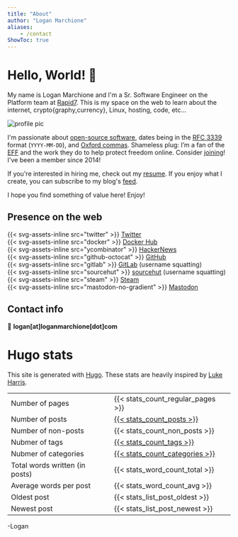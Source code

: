 ```yaml
---
title: "About"
author: "Logan Marchione"
aliases:
    - /contact
ShowToc: true
---
```


# Hello, World! 👋

My name is Logan Marchione and I'm a Sr. Software Engineer on the Platform team at [Rapid7](https://github.com/rapid7). This is my space on the web to learn about the internet, crypto{graphy,currency}, Linux, hosting, code, etc... 

![profile pic](/assets/misc/profile_pic_head_triangula_300.svg#center)

I'm passionate about [open-source software](https://en.wikipedia.org/wiki/Open-source_software), dates being in the [RFC 3339](https://datatracker.ietf.org/doc/html/rfc3339) format (`YYYY-MM-DD`), and [Oxford commas](https://en.wikipedia.org/wiki/Serial_comma). Shameless plug: I’m a fan of the [EFF](https://www.eff.org/) and the work they do to help protect freedom online. Consider [joining](https://www.eff.org/join)! I've been a member since 2014!

If you're interested in hiring me, check out my [resume](https://loganmarchione.com/resume). If you enjoy what I create, you can subscribe to my blog's [feed](https://loganmarchione.com/index.xml).

I hope you find something of value here! Enjoy!

## Presence on the web

{{< svg-assets-inline src="twitter" >}} [Twitter](https://twitter.com/loganmarchione)  
{{< svg-assets-inline src="docker" >}} [Docker Hub](https://hub.docker.com/u/loganmarchione)  
{{< svg-assets-inline src="ycombinator" >}} [HackerNews](https://news.ycombinator.com/user?id=loganmarchione)  
{{< svg-assets-inline src="github-octocat" >}} [GitHub](https://github.com/loganmarchione)  
{{< svg-assets-inline src="gitlab" >}} [GitLab](https://gitlab.com/loganmarchione) (username squatting)  
{{< svg-assets-inline src="sourcehut" >}} [sourcehut](https://sr.ht/~loganmarchione) (username squatting)  
{{< svg-assets-inline src="steam" >}} [Steam](https://steamcommunity.com/id/loganmarchione/)  
{{< svg-assets-inline src="mastodon-no-gradient" >}} [Mastodon](https://mastodon.social/@loganmarchione)

## Contact info

:email: **logan[at]loganmarchione[dot]com**

# Hugo stats
This site is generated with [Hugo](https://gohugo.io/). These stats are heavily inspired by [Luke Harris](https://www.lkhrs.com/blog/2022/04/add-stats-to-hugo/).

|                                 |                                               |
|---------------------------------|-----------------------------------------------|
| Number of pages                 | {{< stats_count_regular_pages >}}             |
| Number of posts                 | [{{< stats_count_posts >}}](/posts)           |
| Number of non-posts             | {{< stats_count_non_posts >}}                 |
| Nubmer of tags                  | [{{< stats_count_tags >}}](/tags)             |
| Nubmer of categories            | [{{< stats_count_categories >}}](/categories) |
| Total words written (in posts)  | {{< stats_word_count_total >}}                |
| Average words per post          | {{< stats_word_count_avg >}}                  |
| Oldest post                     | {{< stats_list_post_oldest >}}                |
| Newest post                     | {{< stats_list_post_newest >}}                |

\-Logan
